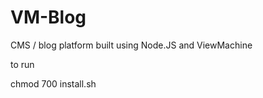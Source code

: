 VM-Blog
=======

CMS / blog platform built using Node.JS and ViewMachine



to run



chmod 700 install.sh
